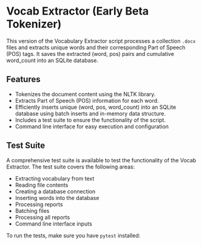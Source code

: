 # Vocab Extractor (Early Beta Tokenizer)

This version of the Vocabulary Extractor script processes a collection `.docx` files and extracts unique words and their corresponding Part of Speech (POS) tags. It saves the extracted (word, pos) pairs and cumulative word_count into an SQLite database.

## Features

- Tokenizes the document content using the NLTK library.
- Extracts Part of Speech (POS) information for each word.
- Efficiently inserts unique (word, pos, word_count) into an SQLite database using batch inserts and in-memory data structure.
- Includes a test suite to ensure the functionality of the script.
- Command line interface for easy execution and configuration

## Test Suite

A comprehensive test suite is available to test the functionality of the Vocab Extractor. The test suite covers the following areas:

- Extracting vocabulary from text
- Reading file contents
- Creating a database connection
- Inserting words into the database
- Processing reports
- Batching files
- Processing all reports
- Command line interface inputs

To run the tests, make sure you have `pytest` installed:

